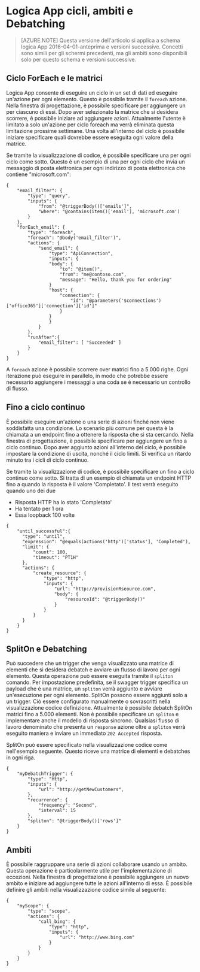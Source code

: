 <properties
   pageTitle="Logica App cicli ambiti e Debatching | Microsoft Azure"
   description="Esegui ciclo continuo App logica, limitare l'ambito e debatching concetti"
   services="logic-apps"
   documentationCenter=".net,nodejs,java"
   authors="jeffhollan"
   manager="dwrede"
   editor=""/>

<tags
   ms.service="logic-apps"
   ms.devlang="multiple"
   ms.topic="article"
   ms.tgt_pltfrm="na"
   ms.workload="integration"
   ms.date="05/14/2016"
   ms.author="jehollan"/>
   
# <a name="logic-apps-loops-scopes-and-debatching"></a>Logica App cicli, ambiti e Debatching
  
>[AZURE.NOTE] Questa versione dell'articolo si applica a schema logica App 2016-04-01-anteprima e versioni successive.  Concetti sono simili per gli schermi precedenti, ma gli ambiti sono disponibili solo per questo schema e versioni successive.
  
## <a name="foreach-loop-and-arrays"></a>Ciclo ForEach e le matrici
  
Logica App consente di eseguire un ciclo in un set di dati ed eseguire un'azione per ogni elemento.  Questo è possibile tramite il `foreach` azione.  Nella finestra di progettazione, è possibile specificare per aggiungere un per ciascuno di essi.  Dopo aver selezionato la matrice che si desidera scorrere, è possibile iniziare ad aggiungere azioni.  Attualmente l'utente è limitato a solo un'azione per ciclo foreach ma verrà eliminata questa limitazione prossime settimane.  Una volta all'interno del ciclo è possibile iniziare specificare quali dovrebbe essere eseguita ogni valore della matrice.

Se tramite la visualizzazione di codice, è possibile specificare una per ogni ciclo come sotto.  Questo è un esempio di una per ogni ciclo che invia un messaggio di posta elettronica per ogni indirizzo di posta elettronica che contiene "microsoft.com":

```
{
    "email_filter": {
        "type": "query",
        "inputs": {
            "from": "@triggerBody()['emails']",
            "where": "@contains(item()['email'], 'microsoft.com')
        }
    },
    "forEach_email": {
        "type": "foreach",
        "foreach": "@body('email_filter')",
        "actions": {
            "send_email": {
                "type": "ApiConnection",
                "inputs": {
                "body": {
                    "to": "@item()",
                    "from": "me@contoso.com",
                    "message": "Hello, thank you for ordering"
                }
                "host": {
                    "connection": {
                        "id": "@parameters('$connections')['office365']['connection']['id']"
                    }
                }
                }
            }
        },
        "runAfter":{
            "email_filter": [ "Succeeded" ]
        }
    }
}
```
  
  A `foreach` azione è possibile scorrere over matrici fino a 5.000 righe.  Ogni iterazione può eseguire in parallelo, in modo che potrebbe essere necessario aggiungere i messaggi a una coda se è necessario un controllo di flusso.
  
## <a name="until-loop"></a>Fino a ciclo continuo
  
  È possibile eseguire un'azione o una serie di azioni finché non viene soddisfatta una condizione.  Lo scenario più comune per questa è la chiamata a un endpoint fino a ottenere la risposta che si sta cercando.  Nella finestra di progettazione, è possibile specificare per aggiungere un fino a ciclo continuo.  Dopo aver aggiunto azioni all'interno del ciclo, è possibile impostare la condizione di uscita, nonché il ciclo limiti.  Si verifica un ritardo minuto tra i cicli di ciclo continuo.
  
  Se tramite la visualizzazione di codice, è possibile specificare un fino a ciclo continuo come sotto.  Si tratta di un esempio di chiamata un endpoint HTTP fino a quando la risposta è il valore 'Completato'.  Il test verrà eseguito quando uno dei due 
  
  * Risposta HTTP ha lo stato 'Completato'
  * Ha tentato per 1 ora
  * Essa loopback 100 volte
  
  ```
  {
      "until_successful":{
        "type": "until",
        "expression": "@equals(actions('http')['status'], 'Completed'),
        "limit": {
            "count": 100,
            "timeout": "PT1H"
        },
        "actions": {
            "create_resource": {
                "type": "http",
                "inputs": {
                    "url": "http://provisionRseource.com",
                    "body": {
                        "resourceId": "@triggerBody()"
                    }
                }
            }
        }
      }
  }
  ```
  
## <a name="spliton-and-debatching"></a>SplitOn e Debatching

Può succedere che un trigger che venga visualizzato una matrice di elementi che si desidera debatch e avviare un flusso di lavoro per ogni elemento.  Questa operazione può essere eseguita tramite il `spliton` comando.  Per impostazione predefinita, se il swagger trigger specifica un payload che è una matrice, un `spliton` verrà aggiunto e avviare un'esecuzione per ogni elemento.  SplitOn possono essere aggiunti solo a un trigger.  Ciò essere configurato manualmente o sovrascritti nella visualizzazione codice definizione.  Attualmente è possibile debatch SplitOn matrici fino a 5.000 elementi.  Non è possibile specificare un `spliton` e implementare anche il modello di risposta sincrono.  Qualsiasi flusso di lavoro denominato che presenta un `response` azione oltre a `spliton` verrà eseguito maniera e inviare un immediato `202 Accepted` risposta.  

SplitOn può essere specificato nella visualizzazione codice come nell'esempio seguente.  Questo riceve una matrice di elementi e debatches in ogni riga.

```
{
    "myDebatchTrigger": {
        "type": "Http",
        "inputs": {
            "url": "http://getNewCustomers",
        },
        "recurrence": {
            "frequency": "Second",
            "interval": 15
        },
        "spliton": "@triggerBody()['rows']"
    }
}
```

## <a name="scopes"></a>Ambiti

È possibile raggruppare una serie di azioni collaborare usando un ambito.  Questa operazione è particolarmente utile per l'implementazione di eccezioni.  Nella finestra di progettazione è possibile aggiungere un nuovo ambito e iniziare ad aggiungere tutte le azioni all'interno di essa.  È possibile definire gli ambiti nella visualizzazione codice simile al seguente:


```
{
    "myScope": {
        "type": "scope",
        "actions": {
            "call_bing": {
                "type": "http",
                "inputs": {
                    "url": "http://www.bing.com"
                }
            }
        }
    }
}
```
